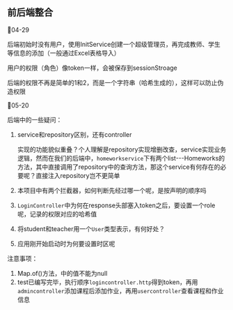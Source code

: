## 前后端整合

:date:04-29

后端初始时没有用户，使用InitService创建一个超级管理员，再完成教师、学生等信息的添加（一般通过Excel表格导入）

用户的权限（角色）像token一样，会被保存到sessionStroage

后端的权限不再是简单的1和2，而是一个字符串（哈希生成的），这样可以防止伪造权限

:date:05-20

后端中的一些疑问：

1. service和repository区别，还有controller

   实现的功能貌似重叠？个人理解是repository实现增删改查，service实现业务逻辑，然而在我们的后端中，`homeworkservice`下有两个list---Homeworks的方法，其中直接调用了repository中的查询方法，那这个service有何存在的必要呢？直接注入repository岂不更简单

2. 本项目中有两个拦截器，如何判断先经过哪一个呢，是按声明的顺序吗

3. `LoginController`中为何在response头部塞入token之后，要设置一个role呢，记录的权限对应的哈希值

4. 将student和teacher用一个`User`类型表示，有何好处？

5. 应用刚开始启动时为何要设置时区呢

注意事项：

1. Map.of()方法，中的值不能为null
2. test已编写完毕，执行顺序`logincontroller.http`得到token，再用`admincontroller`添加课程后添加作业，再用`usercontroller`查看课程和作业信息
